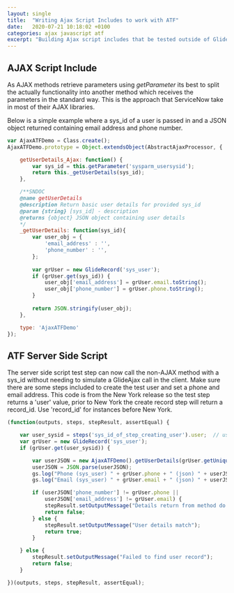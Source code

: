 ```yaml
---
layout: single
title:  "Writing Ajax Script Includes to work with ATF"
date:   2020-07-21 10:18:02 +0100
categories: ajax javascript atf
excerpt: "Building Ajax script includes that be tested outside of GlideAjax calls."
---
```


## AJAX Script Include
As AJAX methods retrieve parameters using *getParameter* its best to split the actually functionality into another method which receives the parameters in the standard way. This is the approach that ServiceNow take in most of their AJAX libraries.

Below is a simple example where a sys_id of a user is passed in and a JSON object returned containing email address and phone number.

```javascript
var AjaxATFDemo = Class.create();
AjaxATFDemo.prototype = Object.extendsObject(AbstractAjaxProcessor, {

	getUserDetails_Ajax: function() {
		var sys_id = this.getParameter('sysparm_usersysid');
		return this._getUserDetails(sys_id);
	},

	/**SNDOC
	@name getUserDetails
	@description Return basic user details for provided sys_id
	@param {string} [sys_id] - description
	@returns {object} JSON object containing user details
	*/
	_getUserDetails: function(sys_id){
		var user_obj = {
			'email_address' : '',
			'phone_number' : '',		
		};
		
		var grUser = new GlideRecord('sys_user');
		if (grUser.get(sys_id)) {
			user_obj['email_address'] = grUser.email.toString();
			user_obj['phone_number'] = grUser.phone.toString();
		} 
		
		return JSON.stringify(user_obj);
	},

	type: 'AjaxATFDemo'
});
```

## ATF Server Side Script
The server side script test step can now call the non-AJAX method with a sys_id without needing to simulate a GlideAjax call in the client. Make sure there are some steps included to create the test user and set a phone and email address. This code is from the New York release so the test step returns a 'user' value, prior to New York the create record step will return a record_id. Use 'record_id' for instances before New York.

```javascript
(function(outputs, steps, stepResult, assertEqual) {

	var user_sysid = steps('sys_id_of_step_creating_user').user;  // use record_id instead of user for pre-New York instances
	var grUser = new GlideRecord('sys_user');
	if (grUser.get(user_sysid)) {

		var userJSON = new AjaxATFDemo().getUserDetails(grUser.getUniqueValue());
		userJSON = JSON.parse(userJSON);
		gs.log("Phone (sys_user) " + grUser.phone + " (json) " + userJSON['phone_number'], "ATF-LOG");
		gs.log("Email (sys_user) " + grUser.email + " (json) " + userJSON['email_address'], "ATF-LOG");

		if (userJSON['phone_number'] != grUser.phone || 
			userJSON['email_address'] != grUser.email) {
			stepResult.setOutputMessage("Details return from method do not match sys_user record");
			return false;	
		} else {
			stepResult.setOutputMessage("User details match");
			return true;	
		}

	} else {
		stepResult.setOutputMessage("Failed to find user record");
		return false;
	}

})(outputs, steps, stepResult, assertEqual);
```
